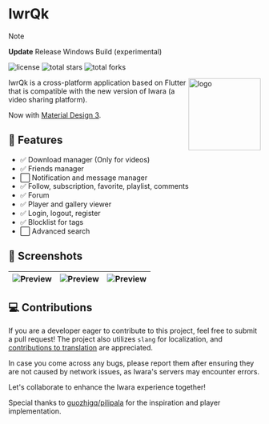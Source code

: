 # IwrQk 

> [!NOTE]
> **Update** Release Windows Build (experimental)

![license](https://img.shields.io/github/license/iwrqk/iwrqk.svg)
![total stars](https://img.shields.io/github/stars/iwrqk/iwrqk?label=total%20stars)
![total forks](https://img.shields.io/github/forks/iwrqk/iwrqk?label=total%20forks)

<img src="./doc/icon.png" alt="logo" width="144" height="144" align="right" />

IwrQk is a cross-platform application based on Flutter that is compatible with the new version of Iwara (a video sharing platform).

Now with [Material Design 3](https://m3.material.io/).

## 🚩 Features

 - ✅ Download manager (Only for videos)
 - ✅ Friends manager
 - ⬜ Notification and message manager 
 - ✅ Follow, subscription, favorite, playlist, comments
 - ✅ Forum
 - ✅ Player and gallery viewer
 - ✅ Login, logout, register
 - ✅ Blocklist for tags
 - ⬜ Advanced search

## 📱 Screenshots

| ![Preview](./doc/1.png) | ![Preview](./doc/2.png) | ![Preview](./doc/3.png) | 
|:---:|:---:|:---:|

## 💻 Contributions

If you are a developer eager to contribute to this project, feel free to submit a pull request! The project also utilizes `slang` for localization, and [contributions to translation](/lib/i18n/strings.i18n.json) are appreciated.

In case you come across any bugs, please report them after ensuring they are not caused by network issues, as Iwara's servers may encounter errors.

Let's collaborate to enhance the Iwara experience together!

Special thanks to [guozhigq/pilipala](https://github.com/guozhigq/pilipala) for the inspiration and player implementation.
